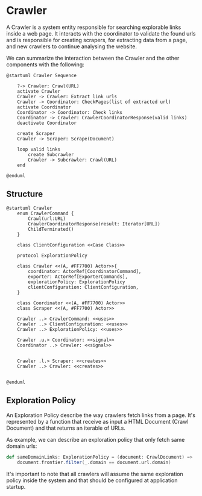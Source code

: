 # Crawler

A Crawler is a system entity responsible for searching explorable links inside a web page. It interacts with the 
coordinator to validate the found urls and is responsible for creating scrapers, for extracting data from a page, 
and new crawlers to continue analysing the website.

We can summarize the interaction between the Crawler and the other components with the following:
```plantuml
@startuml Crawler Sequence
 
    ?-> Crawler: Crawl(URL)
    activate Crawler
    Crawler -> Crawler: Extract link urls 
    Crawler -> Coordinator: CheckPages(list of extracted url)
    activate Coordinator
    Coordinator -> Coordinator: Check links
    Coordinator -> Crawler: CrawlerCoordinatorResponse(valid links)
    deactivate Coordinator
    
    create Scraper
    Crawler -> Scraper: Scrape(Document)
    
    loop valid links
        create Subcrawler
        Crawler -> Subcrawler: Crawl(URL)
    end

@enduml
```

## Structure

```plantuml
@startuml Crawler
    enum CrawlerCommand {
        Crawl(url:URL)
        CrawlerCoordinatorResponse(result: Iterator[URL])
        ChildTerminated()
    }
    
    class ClientConfiguration <<Case Class>>
    
    protocol ExplorationPolicy
    
    class Crawler <<(A, #FF7700) Actor>>{
        coordinator: ActorRef[CoordinatorCommand],
        exporter: ActorRef[ExporterCommands],
        explorationPolicy: ExplorationPolicy
        clientConfiguration: ClientConfiguration,
    }
    
    class Coordinator <<(A, #FF7700) Actor>>
    class Scraper <<(A, #FF7700) Actor>>
    
    Crawler ..> CrawlerCommand: <<uses>>
    Crawler ..> ClientConfiguration: <<uses>>
    Crawler ..> ExplorationPolicy: <<uses>>
    
    Crawler .u.> Coordinator: <<signal>>
    Coordinator ..> Crawler: <<signal>>
    
    
    Crawler .l.> Scraper: <<creates>>
    Crawler ..> Crawler: <<creates>>
    
    
@enduml
```

## Exploration Policy

An Exploration Policy describe the way crawlers fetch links from a page. It's represented by a function that receive as input a
HTML Document (Crawl Document) and that returns an iterable of URLs.

As example, we can describe an exploration policy that only fetch same domain urls:

```Scala
def sameDomainLinks: ExplorationPolicy = (document: CrawlDocument) =>
    document.frontier.filter(_.domain == document.url.domain)
```
It's important to note that all crawlers will assume the same exploration policy inside the system and that should be configured
at application startup.
